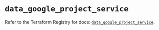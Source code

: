 # `data_google_project_service`

Refer to the Terraform Registry for docs: [`data_google_project_service`](https://registry.terraform.io/providers/hashicorp/google/6.18.1/docs/data-sources/project_service).

